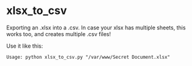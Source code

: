 xlsx_to_csv
===========

Exporting an .xlsx into a .csv.
In case your xlsx has multiple sheets, this works too, and creates multiple .csv files!

Use it like this:

```
Usage: python xlsx_to_csv.py "/var/www/Secret Document.xlsx"
```

